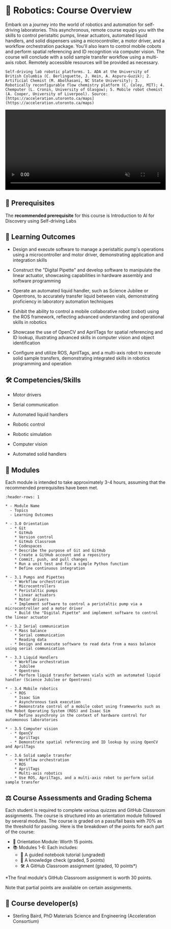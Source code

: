 

<!--- WARNING: THIS IS AN AUTO-GENERATED FILE. DO NOT EDIT DIRECTLY. Instead,
edit in docs/course-data.yaml and run the `scripts/generate_overviews.py` file
or modify src/ac_microcourses/overview.md.jinja. --->

# 🦾 Robotics: Course Overview



Embark on a journey into the world of robotics and automation for self-driving laboratories. This asynchronous, remote course equips you with the skills to control peristaltic pumps, linear actuators, automated liquid handlers, and solid dispensers using a microcontroller, a motor driver, and a workflow orchestration package. You'll also learn to control mobile cobots and perform spatial referencing and ID recognition via computer vision. The course will conclude with a solid sample transfer workflow using a multi-axis robot. Remotely accessible resources will be provided as necessary.


```{margin}
Self-driving lab robotic platforms. 1. ADA at the University of British Columbia (C. Berlinguette, J. Hein, A. Aspuru-Guzik); 2. Artificial Chemist (M. Abolhasani, NC State University); 3. Robotically reconfigurable flow chemistry platform (C. Coley, MIT); 4. Chemputer (L. Cronin, University of Glasgow); 5. Mobile robot chemist (A. Cooper, University of Liverpool). Source: [https://acceleration.utoronto.ca/maps](https://acceleration.utoronto.ca/maps)
```


<video width='100%' controls autoplay muted><source src='./../../_static/ac-website/robot-loop.mp4' type='video/mp4'>Your browser does not support the video tag.</video>


## 🔑 Prerequisites



The **recommended prerequisite** for this course is Introduction to AI for Discovery using Self-driving Labs


## 🎯 Learning Outcomes


- Design and execute software to manage a peristaltic pump's operations using a microcontroller and motor driver, demonstrating application and integration skills

- Construct the "Digital Pipette" and develop software to manipulate the linear actuator, showcasing capabilities in hardware assembly and software programming

- Operate an automated liquid handler, such as Science Jubilee or Opentrons, to accurately transfer liquid between vials, demonstrating proficiency in laboratory automation techniques

- Exhibit the ability to control a mobile collaborative robot (cobot) using the ROS framework, reflecting advanced understanding and operational skills in robotics

- Showcase the use of OpenCV and AprilTags for spatial referencing and ID lookup, illustrating advanced skills in computer vision and object identification

- Configure and utilize ROS, AprilTags, and a multi-axis robot to execute solid sample transfers, demonstrating integrated skills in robotics programming and operation



## 🛠️ Competencies/Skills


- Motor drivers

- Serial communication

- Automated liquid handlers

- Robotic control

- Robotic simulation

- Computer vision

- Automated solid handlers



## 🧩 Modules

Each module is intended to take approximately 3-4 hours, assuming that the recommended prerequisites have been met.

```{list-table}
:header-rows: 1

* - Module Name
  - Topics
  - Learning Outcomes

* - 3.0 Orientation
  - * Git
    * GitHub
    * Version control
    * GitHub Classroom
    * Codespaces
  - * Describe the purpose of Git and GitHub
    * Create a GitHub account and a repository
    * Commit, push, and pull changes
    * Run a unit test and fix a simple Python function
    * Define continuous integration

* - 3.1 Pumps and Pipettes
  - * Workflow orchestration
    * Microcontrollers
    * Peristaltic pumps
    * Linear actuators
    * Motor drivers
  - * Implement software to control a peristaltic pump via a microcontroller and a motor driver
    * Build the "Digital Pipette" and implement software to control the linear actuator

* - 3.2 Serial communication
  - * Mass balance
    * Serial communication
    * Reading data
  - * Design and execute software to read data from a mass balance using serial communication

* - 3.3 Liquid Handlers
  - * Workflow orchestration
    * Jubilee
    * Opentrons
  - * Perform liquid transfer between vials with an automated liquid handler (Science Jubilee or Opentrons)

* - 3.4 Mobile robotics
  - * ROS
    * Isaac Sim
    * Asynchronous task execution
  - * Demonstrate control of a mobile cobot using frameworks such as the Robot Operating System (ROS) and Isaac Sim
    * Define asynchrony in the context of hardware control for automonous laboratories

* - 3.5 Computer vision
  - * OpenCV
    * AprilTags
  - * Demonstrate spatial referencing and ID lookup by using OpenCV and AprilTags

* - 3.6 Solid sample transfer
  - * Workflow orchestration
    * ROS
    * AprilTags
    * Multi-axis robotics
  - * Use ROS, AprilTags, and a multi-axis robot to perform solid sample transfer

```

## ⚖️ Course Assessments and Grading Schema

<p>Each student is required to complete various quizzes and GitHub Classroom assignments. The course is structured into an orientation module followed by several modules. The course is graded on a pass/fail basis with 70% as the threshold for passing. Here is the breakdown of the points for each part of the course:</p><ul><li>🧭 Orientation Module: Worth 15 points.</li><li>📚 Modules 1-6: Each includes:<ul><li>🧭 A guided notebook tutorial (ungraded)</li><li>📓 A knowledge check (graded, 5 points)</li><li>🛠️ A GitHub Classroom assignment (graded, 10 points*)</li></ul></li></ul><p>*The final module's GitHub Classroom assignment is worth 30 points.</p><p>Note that partial points are available on certain assignments.</p>


## 👤 Course developer(s)


- Sterling Baird, PhD Materials Science and Engineering (Acceleration Consortium)
